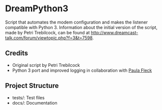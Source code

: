 # DreamPython3

Script that automates the modem configuration and makes the listener compatible with Python 3. Information about the initial version of the script, made by Petri Trebilcock, can be found at http://www.dreamcast-talk.com/forum/viewtopic.php?f=3&t=7598.

## Credits
- Original script by Petri Trebilcock
- Python 3 port and improved logging in collaboration with [Paula Fleck](https://github.com/paulakfleck)

## Project Structure
- tests/: Test files
- docs/: Documentation
